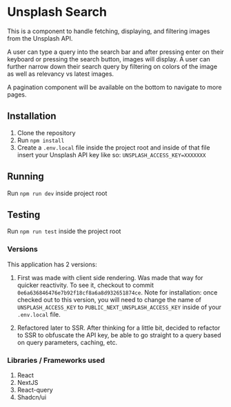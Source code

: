 # Unsplash Search

This is a component to handle fetching, displaying, and filtering images from the Unsplash API.

A user can type a query into the search bar and after pressing enter on their keyboard or pressing the search button, images will display. A user can further narrow down their search query by filtering on colors of the image as well as relevancy vs latest images.

A pagination component will be available on the bottom to navigate to more pages.

## Installation

1. Clone the repository
2. Run `npm install`
3. Create a `.env.local` file inside the project root and inside of that file insert your Unsplash API key like so: `UNSPLASH_ACCESS_KEY=XXXXXXX`

## Running

Run `npm run dev` inside project root

## Testing

Run `npm run test` inside the project root

### Versions

This application has 2 versions:

1. First was made with client side rendering. Was made that way for quicker reactivity. To see it, checkout to commit `0e6a636846476e7b92f18cf8a6a8d932651874ce`. Note for installation: once checked out to this version, you will need to change the name of `UNSPLASH_ACCESS_KEY` to `PUBLIC_NEXT_UNSPLASH_ACCESS_KEY` inside of your `.env.local` file.

2. Refactored later to SSR. After thinking for a little bit, decided to refactor to SSR to obfuscate the API key, be able to go straight to a query based on query parameters, caching, etc.

### Libraries / Frameworks used

1. React
2. NextJS
3. React-query
4. Shadcn/ui
